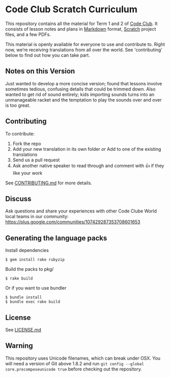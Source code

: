 # Code Club Scratch Curriculum

This repository contains all the material for Term 1 and 2 of [Code Club][codeclub].
It consists of lesson notes and plans in [Markdown][markdown] format,
[Scratch][scratch] project files, and a few PDFs.

This material is openly available for everyone to use and contribute to.
Right now, we’re receiving translations from all over the world.
See 'contributing' below to find out how you can take part.

## Notes on this Version

Just wanted to develop a more concise version; found that lessons involve sometimes tedious, confusing details that could be trimmed down. Also wanted to get rid of sound entirely; kids importing sounds turns into an unmanageable racket and the temptation to play the sounds over and over is too great.

## Contributing

To contribute:

1. Fork the repo
2. Add your new translation in its own folder *or*
   Add to one of the existing translations
3. Send us a pull request
4. Ask another native speaker to read through and comment with :+1:
   if they like your work

See [CONTRIBUTING.md](CONTRIBUTING.md) for more details.
## Discuss
Ask questions and share your experiences with other Code Clube World local teams in our community:
https://plus.google.com/communities/107429287353708601653

## Generating the language packs

Install dependencies

```shell
$ gem install rake rubyzip
```

Build the packs to pkg/

```shell
$ rake build
```

Or if you want to use bundler

```shell
$ bundle install
$ bundle exec rake build
```

## License

See [LICENSE.md](LICENSE.md)

## Warning

This repository uses Unicode filenames, which can break under OSX. You will need a version of Git above 1.8.2 and run `git config --global core.precomposeunicode true` before checking out the repository.

[codeclub]: http://codeclubworld.org/
[markdown]: http://daringfireball.net/projects/markdown/
[scratch]: http://scratch.mit.edu/

